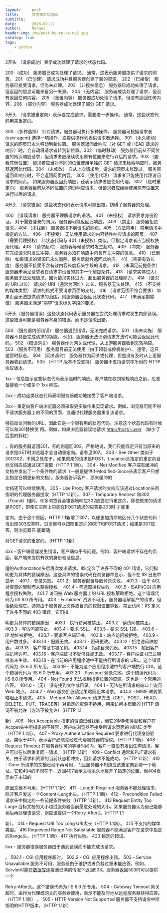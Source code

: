 ```yaml
---
layout:     post
title:      常见网页状态码
subtitle:   
date:       2018-07-11
author:     Mehaei
header-img: img/post-bg-re-vs-ng2.jpg
catalog: true
tags:
    - python
---
```

2开头 （请求成功）表示成功处理了请求的状态代码。

200   （成功）  服务器已成功处理了请求。 通常，这表示服务器提供了请求的网页。 201   （已创建）  请求成功并且服务器创建了新的资源。 202   （已接受）  服务器已接受请求，但尚未处理。 203   （非授权信息）  服务器已成功处理了请求，但返回的信息可能来自另一来源。 204   （无内容）  服务器成功处理了请求，但没有返回任何内容。 205   （重置内容） 服务器成功处理了请求，但没有返回任何内容。206   （部分内容）  服务器成功处理了部分 GET 请求。

3开头 （请求被重定向）表示要完成请求，需要进一步操作。 通常，这些状态代码用来重定向。

300   （多种选择）  针对请求，服务器可执行多种操作。 服务器可根据请求者 (user agent) 选择一项操作，或提供操作列表供请求者选择。 301   （永久移动）  请求的网页已永久移动到新位置。 服务器返回此响应（对 GET 或 HEAD 请求的响应）时，会自动将请求者转到新位置。302   （临时移动）  服务器目前从不同位置的网页响应请求，但请求者应继续使用原有位置来进行以后的请求。303   （查看其他位置） 请求者应当对不同的位置使用单独的 GET 请求来检索响应时，服务器返回此代码。304   （未修改） 自从上次请求后，请求的网页未修改过。 服务器返回此响应时，不会返回网页内容。 305   （使用代理） 请求者只能使用代理访问请求的网页。 如果服务器返回此响应，还表示请求者应使用代理。 307   （临时重定向）  服务器目前从不同位置的网页响应请求，但请求者应继续使用原有位置来进行以后的请求。

4开头 （请求错误）这些状态代码表示请求可能出错，妨碍了服务器的处理。

400   （错误请求） 服务器不理解请求的语法。 401   （未授权） 请求要求身份验证。 对于需要登录的网页，服务器可能返回此响应。 403   （禁止） 服务器拒绝请求。404   （未找到） 服务器找不到请求的网页。405   （方法禁用） 禁用请求中指定的方法。 406   （不接受） 无法使用请求的内容特性响应请求的网页。 407   （需要代理授权） 此状态代码与 401（未授权）类似，但指定请求者应当授权使用代理。408   （请求超时）  服务器等候请求时发生超时。 409   （冲突）  服务器在完成请求时发生冲突。 服务器必须在响应中包含有关冲突的信息。 410   （已删除）  如果请求的资源已永久删除，服务器就会返回此响应。 411   （需要有效长度） 服务器不接受不含有效内容长度标头字段的请求。 412   （未满足前提条件） 服务器未满足请求者在请求中设置的其中一个前提条件。 413   （请求实体过大） 服务器无法处理请求，因为请求实体过大，超出服务器的处理能力。 414   （请求的 URI 过长） 请求的 URI（通常为网址）过长，服务器无法处理。 415   （不支持的媒体类型） 请求的格式不受请求页面的支持。 416   （请求范围不符合要求） 如果页面无法提供请求的范围，则服务器会返回此状态代码。 417   （未满足期望值） 服务器未满足"期望"请求标头字段的要求。

5开头（服务器错误）这些状态代码表示服务器在尝试处理请求时发生内部错误。 这些错误可能是服务器本身的错误，而不是请求出错。

500   （服务器内部错误）  服务器遇到错误，无法完成请求。 501   （尚未实施） 服务器不具备完成请求的功能。 例如，服务器无法识别请求方法时可能会返回此代码。 502   （错误网关） 服务器作为网关或代理，从上游服务器收到无效响应。 503   （服务不可用） 服务器目前无法使用（由于超载或停机维护）。 通常，这只是暂时状态。 504   （网关超时）  服务器作为网关或代理，但是没有及时从上游服务器收到请求。 505   （HTTP 版本不受支持） 服务器不支持请求中所用的 HTTP 协议版本。

1xx - 信息提示这些状态代码表示临时的响应。客户端在收到常规响应之前，应准备接收一个或多个 1xx 响应。

2xx - 成功这类状态代码表明服务器成功地接受了客户端请求。

3xx - 重定向客户端浏览器必须采取更多操作来实现请求。例如，浏览器可能不得不请求服务器上的不同的页面，或通过代理服务器重复该请求。

够自动访问新的URL，因此它是一个很有用的状态代码。注意这个状态代码有时候可以和301替换使 用。例如，如果浏览器错误地请求 [http://host/~user](http://host/~user) （缺少了后面的斜杠）

，有的服务器返回301，有的则返回302。严格地说，我们只能假定只有当原来的请求是GET时浏览器才会自动重定向。请参见307。  303 - See Other 类似于301/302，不同之处在于，如果原来的请求是POST，Location头指定的重定向目标文档应该通过GET提取（HTTP 1.1新）。  304 - Not Modified 客户端有缓冲的文档并发出了一个条件性的请求（一般是提供If-Modified-Since头表示客户只想比指定日期更新的文档）。服务器告诉客户，原来缓冲的

文档还可以继续使用。 305 - Use Proxy 客户请求的文档应该通过Location头所指明的代理服务器提取（HTTP 1.1新）。  307 - Temporary Redirect 和302（Found）相同。许多浏览器会错误地响应302应答进行重定向，即使原来的请求是POST，即使它实际上只能在POST请求的应答是303时 才能重

定向。由于这个原因，HTTP 1.1新增了307，以便更加清除地区分几个状态代码：当出现303应答时，浏览器可以跟随重定向的GET和POST请求；如果是307应答，则浏览器只 能跟随

对GET请求的重定向。（HTTP 1.1新）

4xx - 客户端错误发生错误，客户端似乎有问题。例如，客户端请求不存在的页面，客户端未提供有效的身份验证信息。

适的Authorization头后再次发出请求。IIS 定义了许多不同的 401 错误，它们指明更为具体的错误原因。这些具体的错误代码在浏览器中显示，但不在 IIS 日志中显示： 401.1 - 登录失败。 401.2 - 服务器配置导致登录失败。 401.3 - 由于 ACL 对资源的限制而未获得授权。 401.4 - 筛选器授权失败。 401.5 - ISAPI/CGI 应用程序授权失败。 401.7  访问被 Web 服务器上的 URL 授权策略拒绝。这个错误代码为 IIS 6.0 所专用。 403 - Forbidden 资源不可用。服务器理解客户的请求，但拒绝处理它。通常由于服务器上文件或目录的权限设置导致。禁止访问：IIS 定义了许多不同的 403 错误，它们指

明更为具体的错误原因： 403.1 - 执行访问被禁止。 403.2 - 读访问被禁止。 403.3 - 写访问被禁止。 403.4 - 要求 SSL。 403.5 - 要求 SSL 128。 403.6 - IP 地址被拒绝。 403.7 - 要求客户端证书。 403.8 - 站点访问被拒绝。 403.9 - 用户数过多。 403.10 - 配置无效。 403.11 - 密码更改。 403.12 - 拒绝访问映射表。 403.13 - 客户端证书被吊销。 403.14 - 拒绝目录列表。 403.15 - 超出客户端访问许可。 403.16 - 客户端证书不受信任或无效。 403.17 - 客户端证书已过期或尚未生效。 403.18 - 在当前的应用程序池中不能执行所请求的 URL。这个错误代码为 IIS 6.0 所专用。 403.19 - 不能为这个应用程序池中的客户端执行 CGI。这个错误代码为 IIS 6.0 所专用。 403.20 - Passport 登录失败。这个错误代码为 IIS 6.0 所专用。 404 - Not Found 无法找到指定位置的资源。这也是一个常用的应答。  404.0 -（无）  没有找到文件或目录。 404.1 - 无法在所请求的端口上访问 Web 站点。 404.2 - Web 服务扩展锁定策略阻止本请求。 404.3 - MIME 映射策略阻止本请求。 405 - Method Not Allowed 请求方法（GET、POST、HEAD、DELETE、PUT、TRACE等）对指定的资源不适用，用来访问本页面的 HTTP 谓词不被允许（方法不被允许）（HTTP 1.1

新）  406 - Not Acceptable 指定的资源已经找到，但它的MIME类型和客户在Accpet头中所指定的不兼容，客户端浏览器不接受所请求页面的 MIME 类型（HTTP 1.1新）。  407 - Proxy Authentication Required 要求进行代理身份验证，类似于401，表示客户必须先经过代理服务器的授权。（HTTP 1.1新）  408 - Request Timeout 在服务器许可的等待时间内，客户一直没有发出任何请求。客户可以在以后重复同一请求。（HTTP 1.1新） 409 - Conflict 通常和PUT请求有关。由于请求和资源的当前状态相冲突，因此请求不能成功。（HTTP 1.1新）  410 - Gone 所请求的文档已经不再可用，而且服务器不知道应该重定向到哪一个地址。它和404的不同在于，返回407表示文档永久地离开了指定的位置，而404表示由于未知的

原因文档不可用。（HTTP 1.1新）  411 - Length Required 服务器不能处理请求，除非客户发送一个Content-Length头。（HTTP 1.1新）  412 - Precondition Failed 请求头中指定的一些前提条件失败（HTTP 1.1新）。 413  Request Entity Too Large 目标文档的大小超过服务器当前愿意处理的大小。如果服务器认为自己能够稍后再处理该请求，则应该提供一个Retry-After头（HTTP 1.1

新）。  414 - Request URI Too Long URI太长（HTTP 1.1新）。  415  不支持的媒体类型。 416  Requested Range Not Satisfiable 服务器不能满足客户在请求中指定的Range头。（HTTP 1.1新）  417  执行失败。 423  锁定的错误。

5xx - 服务器错误服务器由于遇到错误而不能完成该请求。

。 502.1 - CGI 应用程序超时。 502.2 - CGI 应用程序出错。 503 - Service Unavailable 服务不可用，服务器由于维护或者负载过重未能应答。例如，Servlet可能在[数据库](http://lib.csdn.net/base/mysql)连接池已满的情况下返回503。服务器返回503时可以提供一个

Retry-After头。这个错误代码为 IIS 6.0 所专用。 504 - Gateway Timeout 网关超时，由作为代理或网关的服务器使用，表示不能及时地从远程服务器获得应答。（HTTP 1.1新） 。 505 - HTTP Version Not Supported 服务器不支持请求中所指明的HTTP版本。（HTTP 1.1新）
